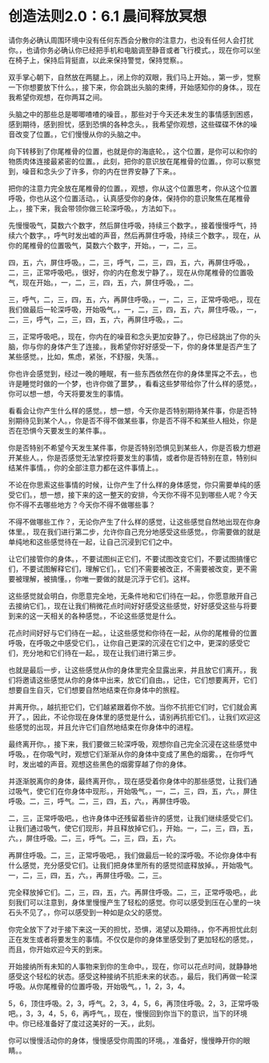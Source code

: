 # 创造法则2.0：6.1 晨间释放冥想

请你务必确认周围环境中没有任何东西会分散你的注意力，也没有任何人会打扰你。，也请你务必确认你已经把手机和电脑调至静音或者飞行模式。，现在你可以坐在椅子上，保持后背挺直，以此来保持警觉，保持觉察。。

双手掌心朝下，自然放在两腿上。，闭上你的双眼，我们马上开始。，第一步，觉察一下你想要放下什么。，接下来，你会跳出头脑的束缚，开始感知你的身体。，现在我希望你观想，在你两耳之间。

头脑之中的那些总是唧唧喳喳的噪音。，那些对于今天还未发生的事情感到困惑，感到期待，感到担忧，感到恐惧的各种念头。，我希望你观想，这些碟碟不休的噪音改变了位置。，它们慢慢从你的头脑之中。

向下转移到了你尾椎骨的位置，也就是你的海底轮。，这个位置，是你可以和你的物质肉体连接最紧密的位置。，此刻，把你的意识放在尾椎骨的位置。，你可以察觉到，噪音和念头少了许多，你的内在世界安静了下来。。

把你的注意力完全放在尾椎骨的位置。，观想，你从这个位置思考，你从这个位置呼吸，你也从这个位置活动。，认真感受你的身体，保持你的意识聚焦在尾椎骨上。，接下来，我会带领你做三轮深呼吸。，方法如下。。

先慢慢吸气，莫数六个数字，然后屏住呼吸，持续三个数字。，接着慢慢呼气，持续六个数字。，呼气时发出嘘的声音，然后再屏住呼吸，持续三个数字。，现在，从你的尾椎骨的位置吸气，莫数六个数字，开始。，一，二，三。

四，五，六，屏住呼吸。，二，三，呼气，二，三，四，五，六，再屏住呼吸。，二，三，正常呼吸吧。，很好，你的内在愈发宁静了。，现在从你尾椎骨的位置吸气，现在开始。，一，二，三，四，五，六，屏住呼吸。，二。

三，呼气，二，三，四，五，六，再屏住呼吸。，一，二，三，正常呼吸吧。，现在我们做最后一轮深呼吸，开始吸气。，一，二，三，四，五，六，屏住呼吸。，一，二，三，呼气，二，三，四，五，六，再屏住呼吸。，二。

三，正常呼吸吧。，现在，你内在的噪音和念头更加安静了。，你已经跳出了你的头脑，你与你的身体产生了连接。，我希望你好好感受一下，你的身体里是否产生了某些感觉。，比如，焦虑，紧张，不舒服，失落。。

你也许会感觉到，经过一晚的睡眠，有一些东西依然在你的身体里挥之不去。，也许是睡觉时做的一个梦，也许你做了噩梦。，看看这些梦带给你了什么样的感觉。，你可以想一想，今天将要发生的事情。

看看会让你产生什么样的感觉。，想一想，今天你是否特别期待某件事，你是否特别期待见到某个人。，你是否不得不做某些事，你是否不得不和某些人相处，你是否在恐惧今天要发生的某件事。。

你是否特别不希望今天发生某件事，你是否特别恐惧见到某些人，你是否极力想避开某些人。，你是否感觉无法掌控将要发生的事情，或者你是否特别在意，特别纠结某件事情。，你的全部注意力都在这件事情上。。

不论在你思索这些事情的时候，让你产生了什么样的身体感觉，你只需要单纯的感受它们。，想一想，接下来的这一整天的安排，今天你不得不见到哪些人呢？今天你不得不去哪些地方？今天你不得不做哪些事？

不得不做哪些工作？，无论你产生了什么样的感觉，让这些感觉自然地出现在你身体里。，现在我们进行第二步，允许你自己充分地感受这些感觉。，你需要做的就是单纯地和这些感觉待在一起，让自己沉浸到它们之中。

让它们接管你的身体。，不要试图纠正它们，不要试图改变它们，不要试图搞懂它们，不要试图解释它们，理解它们。，它们不需要被改正，不需要被改变，更不需要被理解，被搞懂。，你唯一要做的就是沉浮于它们。这样。

这些感觉就会明白，你愿意完全地，无条件地和它们待在一起。，你愿意敞开自己去接纳它们。，现在让我们稍微花点时间好好感受这些感觉，好好感受这些与将要到来的这一天相关的各种感觉。，不论这些感觉是什么。

花点时间好好与它们待在一起。，让这些感觉和你待在一起，从你的尾椎骨的位置呼吸，在呼吸之中感受它们。，让你自己更深的沉浸在它们之中，更深的感受它们，充分地和它们待在一起。，现在让我们进行第三步。

也就是最后一步，让这些感觉从你的身体里完全显露出来，并且放它们离开。，我们将邀请这些感觉从你的身体中出来，放它们自由。，记住，它们想要离开，它们想要自生自灭，它们想要自然地结束在你身体中的旅程。

并离开你。，越抗拒它们，它们越紧跟着你不放。当你不抗拒它们时，它们就会离开了。，因此，不论你现在身体里的感觉是什么，请别再抗拒它们。，让我们欢迎这些感觉的出现，并且允许它们自然地结束在你身体中的进程。

最终离开你。，接下来，我们要做三轮深呼吸，观想你自己完全沉浸在这些感觉中呼吸。，在你吸气时，观想它们渐渐从你的身体中变成了黑色的烟雾。，在你呼气时，发出嘘的声音。观想这些黑色的烟雾穿越了你的身体。

并逐渐脱离你的身体，最终离开你。，现在感受着你身体中的那些感觉，让我们通过吸气，使它们在你身体中现形。，开始吸气。，一，二，三，四，五，六。，屏住呼吸。二，三，呼气。二，三，四，五，六。，再屏住呼吸。

二，三，正常呼吸吧。，也许身体中还残留着些许的感觉，让我们继续感受它们。让我们通过吸气，使它们现形，并且释放掉它们。，开始。一，二，三，四，五，六。，屏住呼吸。二，三，呼气。二，三，四，五，六。

再屏住呼吸。二，三，正常呼吸吧。，我们做最后一轮的深呼吸。不论你身体中有什么感觉，充分感受它们。让我们把身体里所有的感觉彻底释放掉。，开始吸气。一，二，三，四，五，六。，再屏住呼吸。二，三。

完全释放掉它们。二，三，四，五，六。再屏住呼吸。二，三，正常呼吸吧。，此刻我们可以注意到，身体里慢慢产生了轻松的感觉。你可以感受到压在心里的一块石头不见了。，你可以感受到一种如是众父的感觉。

你完全放下了对于接下来这一天的担忧，恐惧，渴望以及期待。，你不再担忧此刻正在发生或者将要发生的事情。不仅仅是你的身体里感受到了更加轻松的感觉。，而且，你开始欢迎今天的到来。

开始接纳所有未知的人事物来到你的生命中。，现在，你可以花点时间，就静静地感受这个轻松的状态。感受这种接纳不抗拒未来的状态。，最后，我们再做一轮深呼吸。从你尾椎骨的位置呼吸，开始吸气。，1，2，3，4。

5，6，顶住呼吸。2，3，呼气。2，3，4，5，6，再顶住呼吸。2，3，正常呼吸吧。，3，3，4，5，6，再呼气。，现在，慢慢回到你当下的意识，当下的环境中。你已经准备好了度过这美好的一天。，此刻。

你可以慢慢活动你的身体，慢慢感受你周围的环境。，准备好，慢慢睁开你的眼睛。。